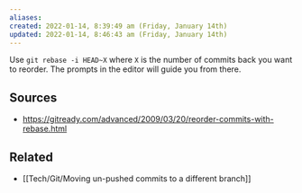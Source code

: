 ```yaml
---
aliases: 
created: 2022-01-14, 8:39:49 am (Friday, January 14th)
updated: 2022-01-14, 8:46:43 am (Friday, January 14th)
---
```

Use `git rebase -i HEAD~X` where `X` is the number of commits back you want to reorder.
The prompts in the editor will guide you from there.

## Sources
- https://gitready.com/advanced/2009/03/20/reorder-commits-with-rebase.html

## Related
- [[Tech/Git/Moving un-pushed commits to a different branch]]